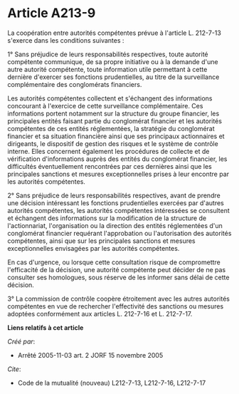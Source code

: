 # Article A213-9

La coopération entre autorités compétentes prévue à l'article L. 212-7-13 s'exerce dans les conditions suivantes :

1° Sans préjudice de leurs responsabilités respectives, toute autorité compétente communique, de sa propre initiative ou à la
demande d'une autre autorité compétente, toute information utile permettant à cette dernière d'exercer ses fonctions
prudentielles, au titre de la surveillance complémentaire des conglomérats financiers.

Les autorités compétentes collectent et s'échangent des informations concourant à l'exercice de cette surveillance
complémentaire. Ces informations portent notamment sur la structure du groupe financier, les principales entités faisant
partie du conglomérat financier et les autorités compétentes de ces entités réglementées, la stratégie du conglomérat
financier et sa situation financière ainsi que ses principaux actionnaires et dirigeants, le dispositif de gestion des
risques et le système de contrôle interne. Elles concernent également les procédures de collecte et de vérification
d'informations auprès des entités du conglomérat financier, les difficultés éventuellement rencontrées par ces dernières
ainsi que les principales sanctions et mesures exceptionnelles prises à leur encontre par les autorités compétentes.

2° Sans préjudice de leurs responsabilités respectives, avant de prendre une décision intéressant les fonctions prudentielles
exercées par d'autres autorités compétentes, les autorités compétentes intéressées se consultent et échangent des
informations sur la modification de la structure de l'actionnariat, l'organisation ou la direction des entités réglementées
d'un conglomérat financier requérant l'approbation ou l'autorisation des autorités compétentes, ainsi que sur les principales
sanctions et mesures exceptionnelles envisagées par les autorités compétentes.

En cas d'urgence, ou lorsque cette consultation risque de compromettre l'efficacité de la décision, une autorité compétente
peut décider de ne pas consulter ses homologues, sous réserve de les informer sans délai de cette décision.

3° La commission de contrôle coopère étroitement avec les autres autorités compétentes en vue de rechercher l'effectivité des
sanctions ou mesures adoptées conformément aux articles L. 212-7-16 et L. 212-7-17.

**Liens relatifs à cet article**

_Créé par_:

  - Arrêté 2005-11-03 art. 2 JORF 15 novembre 2005

_Cite_:

  - Code de la mutualité (nouveau) L212-7-13, L212-7-16, L212-7-17
